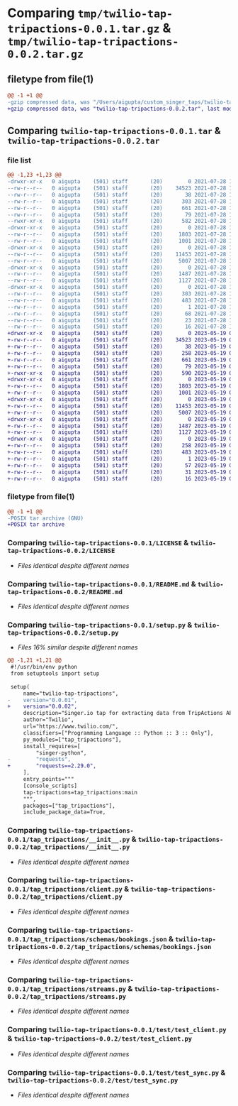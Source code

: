# Comparing `tmp/twilio-tap-tripactions-0.0.1.tar.gz` & `tmp/twilio-tap-tripactions-0.0.2.tar.gz`

## filetype from file(1)

```diff
@@ -1 +1 @@
-gzip compressed data, was "/Users/aigupta/custom_singer_taps/twilio-tap-tripactions/dist/tmp1qc0l3y2/twilio-tap-tripactions-0.0.1.tar", last modified: Wed Jul 28 13:20:13 2021, max compression
+gzip compressed data, was "twilio-tap-tripactions-0.0.2.tar", last modified: Fri May 19 09:18:49 2023, max compression
```

## Comparing `twilio-tap-tripactions-0.0.1.tar` & `twilio-tap-tripactions-0.0.2.tar`

### file list

```diff
@@ -1,23 +1,23 @@
-drwxr-xr-x   0 aigupta    (501) staff       (20)        0 2021-07-28 13:20:13.000000 twilio-tap-tripactions-0.0.1/
--rw-r--r--   0 aigupta    (501) staff       (20)    34523 2021-07-28 13:13:30.000000 twilio-tap-tripactions-0.0.1/LICENSE
--rw-r--r--   0 aigupta    (501) staff       (20)       38 2021-07-28 13:12:30.000000 twilio-tap-tripactions-0.0.1/MANIFEST.in
--rw-r--r--   0 aigupta    (501) staff       (20)      303 2021-07-28 13:20:13.000000 twilio-tap-tripactions-0.0.1/PKG-INFO
--rw-r--r--   0 aigupta    (501) staff       (20)      661 2021-07-28 13:12:30.000000 twilio-tap-tripactions-0.0.1/README.md
--rw-r--r--   0 aigupta    (501) staff       (20)       79 2021-07-28 13:20:13.000000 twilio-tap-tripactions-0.0.1/setup.cfg
--rwxr-xr-x   0 aigupta    (501) staff       (20)      582 2021-07-28 13:12:30.000000 twilio-tap-tripactions-0.0.1/setup.py
-drwxr-xr-x   0 aigupta    (501) staff       (20)        0 2021-07-28 13:20:13.000000 twilio-tap-tripactions-0.0.1/tap_tripactions/
--rw-r--r--   0 aigupta    (501) staff       (20)     1803 2021-07-28 13:12:30.000000 twilio-tap-tripactions-0.0.1/tap_tripactions/__init__.py
--rw-r--r--   0 aigupta    (501) staff       (20)     1001 2021-07-28 13:12:30.000000 twilio-tap-tripactions-0.0.1/tap_tripactions/client.py
-drwxr-xr-x   0 aigupta    (501) staff       (20)        0 2021-07-28 13:20:13.000000 twilio-tap-tripactions-0.0.1/tap_tripactions/schemas/
--rw-r--r--   0 aigupta    (501) staff       (20)    11453 2021-07-28 13:12:30.000000 twilio-tap-tripactions-0.0.1/tap_tripactions/schemas/bookings.json
--rw-r--r--   0 aigupta    (501) staff       (20)     5007 2021-07-28 13:12:30.000000 twilio-tap-tripactions-0.0.1/tap_tripactions/streams.py
-drwxr-xr-x   0 aigupta    (501) staff       (20)        0 2021-07-28 13:20:13.000000 twilio-tap-tripactions-0.0.1/test/
--rw-r--r--   0 aigupta    (501) staff       (20)     1487 2021-07-28 13:14:30.000000 twilio-tap-tripactions-0.0.1/test/test_client.py
--rw-r--r--   0 aigupta    (501) staff       (20)     1127 2021-07-28 13:12:31.000000 twilio-tap-tripactions-0.0.1/test/test_sync.py
-drwxr-xr-x   0 aigupta    (501) staff       (20)        0 2021-07-28 13:20:13.000000 twilio-tap-tripactions-0.0.1/twilio_tap_tripactions.egg-info/
--rw-r--r--   0 aigupta    (501) staff       (20)      303 2021-07-28 13:20:13.000000 twilio-tap-tripactions-0.0.1/twilio_tap_tripactions.egg-info/PKG-INFO
--rw-r--r--   0 aigupta    (501) staff       (20)      483 2021-07-28 13:20:13.000000 twilio-tap-tripactions-0.0.1/twilio_tap_tripactions.egg-info/SOURCES.txt
--rw-r--r--   0 aigupta    (501) staff       (20)        1 2021-07-28 13:20:13.000000 twilio-tap-tripactions-0.0.1/twilio_tap_tripactions.egg-info/dependency_links.txt
--rw-r--r--   0 aigupta    (501) staff       (20)       68 2021-07-28 13:20:13.000000 twilio-tap-tripactions-0.0.1/twilio_tap_tripactions.egg-info/entry_points.txt
--rw-r--r--   0 aigupta    (501) staff       (20)       23 2021-07-28 13:20:13.000000 twilio-tap-tripactions-0.0.1/twilio_tap_tripactions.egg-info/requires.txt
--rw-r--r--   0 aigupta    (501) staff       (20)       16 2021-07-28 13:20:13.000000 twilio-tap-tripactions-0.0.1/twilio_tap_tripactions.egg-info/top_level.txt
+drwxr-xr-x   0 aigupta    (501) staff       (20)        0 2023-05-19 09:18:49.473739 twilio-tap-tripactions-0.0.2/
+-rw-r--r--   0 aigupta    (501) staff       (20)    34523 2023-05-19 09:18:04.000000 twilio-tap-tripactions-0.0.2/LICENSE
+-rw-r--r--   0 aigupta    (501) staff       (20)       38 2023-05-19 09:18:04.000000 twilio-tap-tripactions-0.0.2/MANIFEST.in
+-rw-r--r--   0 aigupta    (501) staff       (20)      258 2023-05-19 09:18:49.473846 twilio-tap-tripactions-0.0.2/PKG-INFO
+-rw-r--r--   0 aigupta    (501) staff       (20)      661 2023-05-19 09:18:04.000000 twilio-tap-tripactions-0.0.2/README.md
+-rw-r--r--   0 aigupta    (501) staff       (20)       79 2023-05-19 09:18:49.474361 twilio-tap-tripactions-0.0.2/setup.cfg
+-rwxr-xr-x   0 aigupta    (501) staff       (20)      590 2023-05-19 09:18:04.000000 twilio-tap-tripactions-0.0.2/setup.py
+drwxr-xr-x   0 aigupta    (501) staff       (20)        0 2023-05-19 09:18:49.468716 twilio-tap-tripactions-0.0.2/tap_tripactions/
+-rw-r--r--   0 aigupta    (501) staff       (20)     1803 2023-05-19 09:18:04.000000 twilio-tap-tripactions-0.0.2/tap_tripactions/__init__.py
+-rw-r--r--   0 aigupta    (501) staff       (20)     1001 2023-05-19 09:18:04.000000 twilio-tap-tripactions-0.0.2/tap_tripactions/client.py
+drwxr-xr-x   0 aigupta    (501) staff       (20)        0 2023-05-19 09:18:49.469263 twilio-tap-tripactions-0.0.2/tap_tripactions/schemas/
+-rw-r--r--   0 aigupta    (501) staff       (20)    11453 2023-05-19 09:18:04.000000 twilio-tap-tripactions-0.0.2/tap_tripactions/schemas/bookings.json
+-rw-r--r--   0 aigupta    (501) staff       (20)     5007 2023-05-19 09:18:04.000000 twilio-tap-tripactions-0.0.2/tap_tripactions/streams.py
+drwxr-xr-x   0 aigupta    (501) staff       (20)        0 2023-05-19 09:18:49.470567 twilio-tap-tripactions-0.0.2/test/
+-rw-r--r--   0 aigupta    (501) staff       (20)     1487 2023-05-19 09:18:04.000000 twilio-tap-tripactions-0.0.2/test/test_client.py
+-rw-r--r--   0 aigupta    (501) staff       (20)     1127 2023-05-19 09:18:04.000000 twilio-tap-tripactions-0.0.2/test/test_sync.py
+drwxr-xr-x   0 aigupta    (501) staff       (20)        0 2023-05-19 09:18:49.473368 twilio-tap-tripactions-0.0.2/twilio_tap_tripactions.egg-info/
+-rw-r--r--   0 aigupta    (501) staff       (20)      258 2023-05-19 09:18:49.000000 twilio-tap-tripactions-0.0.2/twilio_tap_tripactions.egg-info/PKG-INFO
+-rw-r--r--   0 aigupta    (501) staff       (20)      483 2023-05-19 09:18:49.000000 twilio-tap-tripactions-0.0.2/twilio_tap_tripactions.egg-info/SOURCES.txt
+-rw-r--r--   0 aigupta    (501) staff       (20)        1 2023-05-19 09:18:49.000000 twilio-tap-tripactions-0.0.2/twilio_tap_tripactions.egg-info/dependency_links.txt
+-rw-r--r--   0 aigupta    (501) staff       (20)       57 2023-05-19 09:18:49.000000 twilio-tap-tripactions-0.0.2/twilio_tap_tripactions.egg-info/entry_points.txt
+-rw-r--r--   0 aigupta    (501) staff       (20)       31 2023-05-19 09:18:49.000000 twilio-tap-tripactions-0.0.2/twilio_tap_tripactions.egg-info/requires.txt
+-rw-r--r--   0 aigupta    (501) staff       (20)       16 2023-05-19 09:18:49.000000 twilio-tap-tripactions-0.0.2/twilio_tap_tripactions.egg-info/top_level.txt
```

### filetype from file(1)

```diff
@@ -1 +1 @@
-POSIX tar archive (GNU)
+POSIX tar archive
```

### Comparing `twilio-tap-tripactions-0.0.1/LICENSE` & `twilio-tap-tripactions-0.0.2/LICENSE`

 * *Files identical despite different names*

### Comparing `twilio-tap-tripactions-0.0.1/README.md` & `twilio-tap-tripactions-0.0.2/README.md`

 * *Files identical despite different names*

### Comparing `twilio-tap-tripactions-0.0.1/setup.py` & `twilio-tap-tripactions-0.0.2/setup.py`

 * *Files 16% similar despite different names*

```diff
@@ -1,21 +1,21 @@
 #!/usr/bin/env python
 from setuptools import setup
 
 setup(
     name="twilio-tap-tripactions",
-    version="0.0.01",
+    version="0.0.02",
     description="Singer.io tap for extracting data from TripActions API",
     author="Twilio",
     url="https://www.twilio.com/",
     classifiers=["Programming Language :: Python :: 3 :: Only"],
     py_modules=["tap_tripactions"],
     install_requires=[
         "singer-python",
-        "requests",
+        "requests==2.29.0",
     ],
     entry_points="""
     [console_scripts]
     tap-tripactions=tap_tripactions:main
     """,
     packages=["tap_tripactions"],
     include_package_data=True,
```

### Comparing `twilio-tap-tripactions-0.0.1/tap_tripactions/__init__.py` & `twilio-tap-tripactions-0.0.2/tap_tripactions/__init__.py`

 * *Files identical despite different names*

### Comparing `twilio-tap-tripactions-0.0.1/tap_tripactions/client.py` & `twilio-tap-tripactions-0.0.2/tap_tripactions/client.py`

 * *Files identical despite different names*

### Comparing `twilio-tap-tripactions-0.0.1/tap_tripactions/schemas/bookings.json` & `twilio-tap-tripactions-0.0.2/tap_tripactions/schemas/bookings.json`

 * *Files identical despite different names*

### Comparing `twilio-tap-tripactions-0.0.1/tap_tripactions/streams.py` & `twilio-tap-tripactions-0.0.2/tap_tripactions/streams.py`

 * *Files identical despite different names*

### Comparing `twilio-tap-tripactions-0.0.1/test/test_client.py` & `twilio-tap-tripactions-0.0.2/test/test_client.py`

 * *Files identical despite different names*

### Comparing `twilio-tap-tripactions-0.0.1/test/test_sync.py` & `twilio-tap-tripactions-0.0.2/test/test_sync.py`

 * *Files identical despite different names*

